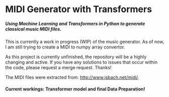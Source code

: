 # MIDI Generator with Transformers
##### Using Machine Learning and Transformers in Python to generate classical music MIDI files.

This is currently a work in progress (WIP) of the music generator. 
As of now, I am still trying to create a MIDI to numpy array convertor.

As this project is currently unfinished, the repository will be a highly changing and active.
If you have any solutions to issues that occur within the code, please request a merge request.
Thanks! 

The MIDI files were extracted from: http://www.jsbach.net/midi/.

#### Current workings: Transformer model and final Data Preparation!